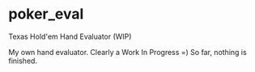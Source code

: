 # poker_eval
Texas Hold'em Hand Evaluator (WIP)

My own hand evaluator. Clearly a Work In Progress =)
So far, nothing is finished.
